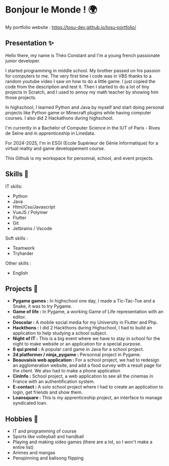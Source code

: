 # Bonjour le Monde ! 🌍

My portfolio website : https://tosu-dev.github.io/tosu-portfolio/

## Presentation ✨
Hello there, my name is Théo Constant and I'm a young french passionate junior developer.

I started programming in middle school. My brother passed on his passion for computers to me. The very first time I code was in VBS thanks to a random youtube video I saw on how to do a little game. I just copied the code from the description and test it. Then I started to do a lot of tiny projects in Scratch, and I used to annoy my math teacher by showing him those projects.

In highschool, I learned Python and Java by myself and start doing personal projects like Python game or Minecraft plugins while having computer courses. I also did 2 Hackathons during highschool.

I'm currently in a Bachelor of Computer Science in the IUT of Paris - Rives de Seine and in apprenticeship in Linedata.

For 2024-2025, I'm in ESGI (Ecole Supérieur de Génie Informatique) for a virtual reality and game developpement course.

This Github is my workspace for personnal, school, and event projects.

## Skills 💪
IT skills:
- Python
- Java
- Html/Css/Javascript
- VueJS / Polymer
- Flutter
- Git
- Jetbrains / Vscode

Soft skills :
- Teamwork
- Tryharder

Other skills :
- English


## Projects 🌱
- **Pygame games :** In highschool one day, I made a Tic-Tac-Toe and a Snake, it was to try Pygame.
- **Game of life :** In Pygame, a working Game of Life representation with an editor.
- **Descolar :** A mobile social media for my University in Flutter and Php.
- **Hackthons :** I did 2 Hackthons during Highschool, I had to build an application to help studying a school subject.
- **Night of IT :** This is a big event where we have to stay in school for the night to make website or an application for a special purpose.
- **6 qui prend :** A popular card game in Java for a school project.
- **2d platformer / ninja_pygame :** Personnal project in Pygame.
- **Beauvaisis web application :** For a school project, we had to redesign an agglomeration website, and add a food survey with a result page for the client. We also had to make a phone application
- **CinInfo :** School project, a web application to see all the cinemas in France with an authentification system. 
- **E-contact :** A solo school project where I had to create an application to login, get friends and show them.
- **Loansquare :** This is my apprenticeship project, an interface to manage syndicated loan.

## Hobbies 🎊
- IT and programming of course
- Sports like volleyball and handball
- Playing and making video games (there are a lot, so I won't make a entire list)
- Animes and mangas
- Penspinning and balisong flipping

<!--
**tosu-dev/tosu-dev** is a ✨ _special_ ✨ repository because its `README.md` (this file) appears on your GitHub profile.

Here are some ideas to get you started:

- 🔭 I’m currently working on ...
- 🌱 I’m currently learning ...
- 👯 I’m looking to collaborate on ...
- 🤔 I’m looking for help with ...
- 💬 Ask me about ...
- 📫 How to reach me: ...
- 😄 Pronouns: ...
- ⚡ Fun fact: ...
-->
